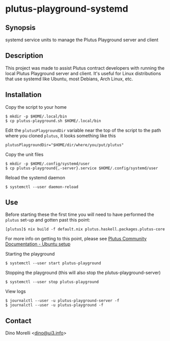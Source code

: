 # plutus-playground-systemd


## Synopsis

systemd service units to manage the Plutus Playground server and client


## Description

This project was made to assist Plutus contract developers with running the
local Plutus Playground server and client. It's useful for Linux distributions
that use systemd like Ubuntu, most Debians, Arch Linux, etc.


## Installation

Copy the script to your home

    $ mkdir -p $HOME/.local/bin
    $ cp plutus-playground.sh $HOME/.local/bin

Edit the `plutusPlaygroundDir` variable near the top of the script to the path
where you cloned `plutus`, it looks something like this

    plutusPlaygroundDir="$HOME/dir/where/you/put/plutus"

Copy the unit files

    $ mkdir -p $HOME/.config/systemd/user
    $ cp plutus-playground{,-server}.service $HOME/.config/systemd/user

Reload the systemd daemon

    $ systemctl --user daemon-reload


## Use

Before starting these the first time you will need to have performed the
`plutus` set-up and gotten past this point:

    [plutus]$ nix build -f default.nix plutus.haskell.packages.plutus-core

For more info on getting to this point, please see
[Plutus Community Documentation - Ubuntu setup](https://docs.plutus-community.com/docs/setup/Ubuntu.html)

Starting the playground

    $ systemctl --user start plutus-playground

Stopping the playground (this will also stop the plutus-playground-server)

    $ systemctl --user stop plutus-playground

View logs

    $ journalctl --user -u plutus-playground-server -f
    $ journalctl --user -u plutus-playground -f


## Contact

Dino Morelli <[dino@ui3.info](mailto:dino@ui3.info)>
